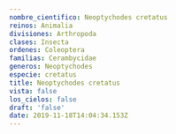 ```yaml
---
nombre_cientifico: Neoptychodes cretatus
reinos: Animalia
divisiones: Arthropoda
clases: Insecta
ordenes: Coleoptera
familias: Cerambycidae
generos: Neoptychodes
especie: cretatus
title: Neoptychodes cretatus
vista: false
los_cielos: false
draft: 'false'
date: 2019-11-18T14:04:34.153Z
---
```


